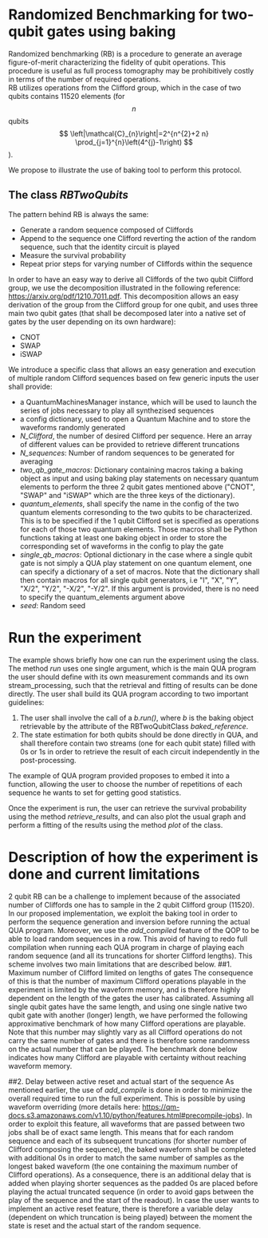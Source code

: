 # Randomized Benchmarking for two-qubit gates using baking

Randomized benchmarking (RB) is a procedure to generate an 
average figure-of-merit characterizing the fidelity of 
qubit operations. This procedure is useful as full process tomography 
may be prohibitively costly in terms of the number of required operations.   
RB utilizes operations from the Clifford group, which in the case of two qubits contains 11520 elements
(for $$n$$ qubits $$
\left|\mathcal{C}_{n}\right|=2^{n^{2}+2 n} \prod_{j=1}^{n}\left(4^{j}-1\right)
$$).

We propose to illustrate the use of baking tool to perform this protocol.

## The class *RBTwoQubits*

The pattern behind RB is always the same: 
- Generate a random sequence composed of Cliffords
- Append to the sequence one Clifford reverting the action of the random sequence, such that the identity circuit is played
- Measure the survival probability
- Repeat prior steps for varying number of Cliffords within the sequence

In order to have an easy way to derive all Cliffords of the two qubit Clifford group, 
we use the decomposition illustrated in the following reference: https://arxiv.org/pdf/1210.7011.pdf.
This decomposition allows an easy derivation of the group from the Clifford group for one qubit, and uses three main two qubit gates
(that shall be decomposed later into a native set of gates by the user depending on its own hardware):
- CNOT
- SWAP
- iSWAP

We introduce a specific class that allows an easy generation and execution of multiple random Clifford sequences based on 
few generic inputs the user shall provide:
- a  QuantumMachinesManager instance, which will be used to launch  the series of jobs necessary to play all synthezised sequences 
- a config dictionary, used to open a Quantum Machine and to store the waveforms randomly generated
- *N_Clifford*, the number of desired Clifford per sequence. Here an array of different values can be provided to retrieve different truncations
- *N_sequences*: Number of random sequences to be generated for averaging
- *two_qb_gate_macros*: Dictionary containing macros taking a baking object as input and using
 baking play statements on necessary quantum elements to perform the three 2 qubit gates mentioned above ("CNOT", "SWAP" and "iSWAP" which are the three keys of the dictionary).
- *quantum_elements*, shall specify the name in the config of the two quantum elements corresonding to the two qubits to be characterized. This is to be specified if the 1 qubit Clifford set is specified as operations for each of those two quantum elements. 
Those macros shall be Python functions taking at least one baking object in order to store the corresponding set of waveforms in the config to play the gate
- *single_qb_macros*: Optional dictionary in the case where a single qubit gate is not simply a QUA play statement on one quantum element, one can specify a dictionary of 
a set of macros. Note that the dictionary shall then contain macros for all single qubit generators, i.e "I", "X", "Y", "X/2", "Y/2", "-X/2", "-Y/2". If this argument is provided, there is no need to specify the quantum_elements argument above
- *seed*: Random seed


# Run the experiment

The example shows briefly how one can run the experiment using the class. The method *run* uses one single argument,
which is the main QUA program the user should define with its own measurement commands and its own stream_processing, such that the retrieval and fitting of results can be done directly. 
The user shall build its QUA program according to two important guidelines:
1. The user shall involve the call of a *b.run()*, where *b* is the baking object retrievable by the attribute of the RBTwoQubitClass *baked_reference*.
2. The state estimation for both qubits should be done directly in QUA, and shall therefore contain two streams (one for each qubit state) filled with 0s or 1s in order to retrieve the result of each circuit independently in the post-processing.

The example of QUA program provided proposes to embed it into a function, allowing the user to choose the number of repetitions of each sequence he wants to set for getting good statistics.

Once the experiment is run, the user can retrieve the survival probability using the method *retrieve_results*, and can also plot the usual graph and perform a fitting of the results using the method *plot* of the class.

# Description of how the experiment is done and current limitations
2 qubit RB can be a challenge to implement because of the associated number of Cliffords one has to sample in the 2 qubit Clifford group (11520).
In our proposed implementation, we exploit the baking tool in order to perform the sequence generation and inversion before running the actual QUA program.
Moreover, we use the *add_compiled* feature of the QOP to be able to load random sequences in a row. This avoid of having to redo full compilation when running each QUA program in charge of playing each random sequence (and all its truncations for shorter Clifford lengths).
This scheme involves two main limitations that are described below.
##1. Maximum number of Clifford limited on lengths of gates 
The consequence of this is that the number of maximum Clifford operations playable in the experiment is limited by the waveform memory, and is therefore highly dependent on the length of the gates the user has calibrated.
Assuming all single qubit gates have the same length, and using one single native two qubit gate with another (longer) length, we have performed the following approximative benchmark of how many Clifford operations are playable.
Note that this number may slightly vary as all Clifford operations do not carry the same number of gates and there is therefore some randomness on the actual number that can be played. The benchmark done below indicates how many Clifford are playable with certainty without reaching waveform memory.

##2. Delay between active reset and actual start of the sequence
As mentioned earlier, the use of *add_compile* is done in order to minimize the overall required time to run the full experiment.
This is possible by using waveform overriding (more details here: https://qm-docs.s3.amazonaws.com/v1.10/python/features.html#precompile-jobs).
In order to exploit this feature, all waveforms that are passed between two jobs shall be of exact same length.
This means that for each random sequence and each of its subsequent truncations (for shorter number of Clifford composing the sequence), the baked waveform shall be completed with additional 0s in order to match the same number of samples as the longest baked waveform (the one containing the maximum number of Clifford operations).
As a consequence, there is an additional delay that is added when playing shorter sequences as the padded 0s are placed before playing the actual truncated sequence (in order to avoid gaps between the play of the sequence and the start of the readout).
In case the user wants to implement an active reset feature, there is therefore a variable delay (dependent on which truncation is being played) between the moment the state is reset and the actual start of the random sequence.

